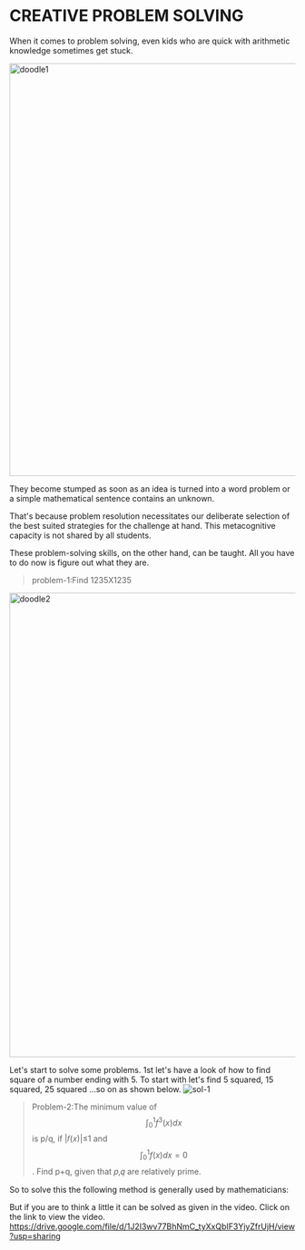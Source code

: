 # CREATIVE PROBLEM SOLVING

When it comes to problem solving, even kids who are quick with arithmetic knowledge sometimes get stuck.

<img width="728" alt="doodle1" src="https://user-images.githubusercontent.com/102581036/174451147-114ccc69-6afd-4dda-bae4-a8af3c0d2d4c.png">

They become stumped as soon as an idea is turned into a word problem or a simple mathematical sentence contains an unknown.

That's because problem resolution necessitates our deliberate selection of the best suited strategies for the challenge at hand. This metacognitive capacity is not shared by all students. 

These problem-solving skills, on the other hand, can be taught. All you have to do now is figure out what they are.

>problem-1:Find 1235X1235
<img width="819" alt="doodle2" src="https://user-images.githubusercontent.com/102581036/174451372-d5d35878-c59c-495a-9b23-8bf794a93582.png">


Let's start to solve some problems. 1st let's have a look of how to find square of a number ending with 5. To start with let's find 5 squared, 15 squared, 25 squared ...so on as shown below.
![sol-1](https://user-images.githubusercontent.com/102581036/174451584-aedadf3f-d399-4787-912c-725f4a90c39a.jpeg)

>Problem-2:The minimum value of $$\int_0^1 f^3(x) dx$$ is p/q, if |𝑓(𝑥)|≤1 and $$\int_0^1 f(x) dx=0$$. Find p+q, given that 𝑝,𝑞 are relatively prime.

So to solve this the following method is generally used by mathematicians:

But if you are to think a little it can be solved as given in the video. Click on the link to view the video.
https://drive.google.com/file/d/1J2I3wv77BhNmC_tyXxQbIF3YjyZfrUjH/view?usp=sharing
